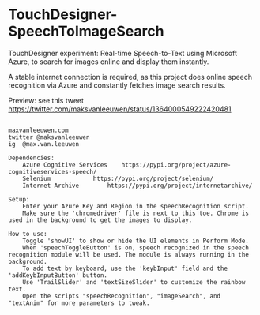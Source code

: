 # TouchDesigner-SpeechToImageSearch
TouchDesigner experiment: Real-time Speech-to-Text using Microsoft Azure, to search for images online and display them instantly.

A stable internet connection is required, as this project does online speech recognition via Azure and constantly fetches image search results.

Preview: see this tweet
https://twitter.com/maksvanleeuwen/status/1364000549222420481


<pre><code>
maxvanleeuwen.com
twitter	@maksvanleeuwen
ig 	@max.van.leeuwen

Dependencies:
	Azure Cognitive Services 	https://pypi.org/project/azure-cognitiveservices-speech/
	Selenium 			https://pypi.org/project/selenium/
	Internet Archive 		https://pypi.org/project/internetarchive/

Setup:
	Enter your Azure Key and Region in the speechRecognition script.
	Make sure the 'chromedriver' file is next to this toe. Chrome is used in the background to get the images to display.

How to use:
	Toggle 'showUI' to show or hide the UI elements in Perform Mode.
	When 'speechToggleButton' is on, speech recognized in the speech recognition module will be used. The module is always running in the background.
	To add text by keyboard, use the 'keybInput' field and the 'addKeybInputButton' button.
	Use 'TrailSlider' and 'textSizeSlider' to customize the rainbow text.
	Open the scripts "speechRecognition", "imageSearch", and "textAnim" for more parameters to tweak.
</code></pre>
